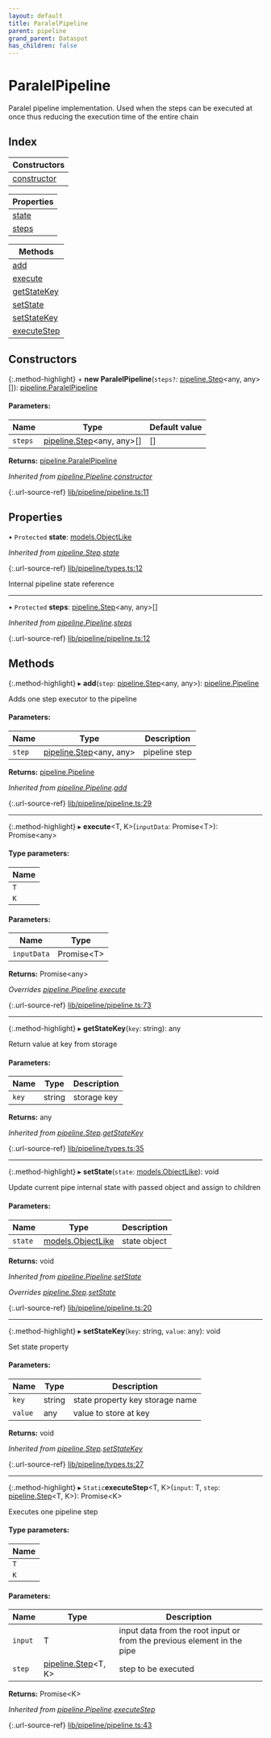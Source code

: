 ```yaml
---
layout: default
title: ParalelPipeline
parent: pipeline
grand_parent: Dataspot
has_children: false
---
```


# ParalelPipeline

Paralel pipeline implementation. Used when the steps
can be executed at once thus reducing the execution time of the entire chain

## Index

| Constructors |
|-----------|
| [constructor](#constructor) |

| Properties |
|-----------|
| [state](#state) |
| [steps](#steps) |

| Methods |
|-----------|
| [add](#add) |
| [execute](#execute) |
| [getStateKey](#getstatekey) |
| [setState](#setstate) |
| [setStateKey](#setstatekey) |
| [executeStep](#executestep) |

## Constructors

{:.method-highlight}
\+ **new ParalelPipeline**(`steps?`: [pipeline.Step](../pipeline_step)\<any, any>[]): [pipeline.ParalelPipeline](../pipeline_paralelpipeline)

#### Parameters:

Name | Type | Default value |
------ | ------ | ------ |
`steps` | [pipeline.Step](../pipeline_step)\<any, any>[] | [] |

**Returns:** [pipeline.ParalelPipeline](../pipeline_paralelpipeline)

*Inherited from [pipeline.Pipeline](../pipeline_pipeline).[constructor](../pipeline_pipeline#constructor)*

{:.url-source-ref}
[lib/pipeline/pipeline.ts:11](https://github.com/ascentcore/dataspot/blob/f1c4a34/lib/pipeline/pipeline.ts#L11)

## Properties

• `Protected` **state**: [models.ObjectLike](../../interfaces/models_objectlike)

*Inherited from [pipeline.Step](../pipeline_step).[state](../pipeline_step#state)*

{:.url-source-ref}
[lib/pipeline/types.ts:12](https://github.com/ascentcore/dataspot/blob/f1c4a34/lib/pipeline/types.ts#L12)

Internal pipeline state reference

___

• `Protected` **steps**: [pipeline.Step](../pipeline_step)\<any, any>[]

*Inherited from [pipeline.Pipeline](../pipeline_pipeline).[steps](../pipeline_pipeline#steps)*

{:.url-source-ref}
[lib/pipeline/pipeline.ts:12](https://github.com/ascentcore/dataspot/blob/f1c4a34/lib/pipeline/pipeline.ts#L12)

## Methods

{:.method-highlight}
▸ **add**(`step`: [pipeline.Step](../pipeline_step)\<any, any>): [pipeline.Pipeline](../pipeline_pipeline)

Adds one step executor to the pipeline

#### Parameters:

Name | Type | Description |
------ | ------ | ------ |
`step` | [pipeline.Step](../pipeline_step)\<any, any> | pipeline step  |

**Returns:** [pipeline.Pipeline](../pipeline_pipeline)

*Inherited from [pipeline.Pipeline](../pipeline_pipeline).[add](../pipeline_pipeline#add)*

{:.url-source-ref}
[lib/pipeline/pipeline.ts:29](https://github.com/ascentcore/dataspot/blob/f1c4a34/lib/pipeline/pipeline.ts#L29)

___

{:.method-highlight}
▸ **execute**\<T, K>(`inputData`: Promise\<T>): Promise\<any>

#### Type parameters:

Name |
------ |
`T` |
`K` |

#### Parameters:

Name | Type |
------ | ------ |
`inputData` | Promise\<T> |

**Returns:** Promise\<any>

*Overrides [pipeline.Pipeline](../pipeline_pipeline).[execute](../pipeline_pipeline#execute)*

{:.url-source-ref}
[lib/pipeline/pipeline.ts:73](https://github.com/ascentcore/dataspot/blob/f1c4a34/lib/pipeline/pipeline.ts#L73)

___

{:.method-highlight}
▸ **getStateKey**(`key`: string): any

Return value at key from storage

#### Parameters:

Name | Type | Description |
------ | ------ | ------ |
`key` | string | storage key  |

**Returns:** any

*Inherited from [pipeline.Step](../pipeline_step).[getStateKey](../pipeline_step#getstatekey)*

{:.url-source-ref}
[lib/pipeline/types.ts:35](https://github.com/ascentcore/dataspot/blob/f1c4a34/lib/pipeline/types.ts#L35)

___

{:.method-highlight}
▸ **setState**(`state`: [models.ObjectLike](../../interfaces/models_objectlike)): void

Update current pipe internal state with passed object and assign to children

#### Parameters:

Name | Type | Description |
------ | ------ | ------ |
`state` | [models.ObjectLike](../../interfaces/models_objectlike) | state object  |

**Returns:** void

*Inherited from [pipeline.Pipeline](../pipeline_pipeline).[setState](../pipeline_pipeline#setstate)*

*Overrides [pipeline.Step](../pipeline_step).[setState](../pipeline_step#setstate)*

{:.url-source-ref}
[lib/pipeline/pipeline.ts:20](https://github.com/ascentcore/dataspot/blob/f1c4a34/lib/pipeline/pipeline.ts#L20)

___

{:.method-highlight}
▸ **setStateKey**(`key`: string, `value`: any): void

Set state property

#### Parameters:

Name | Type | Description |
------ | ------ | ------ |
`key` | string | state property key storage name |
`value` | any | value to store at key  |

**Returns:** void

*Inherited from [pipeline.Step](../pipeline_step).[setStateKey](../pipeline_step#setstatekey)*

{:.url-source-ref}
[lib/pipeline/types.ts:27](https://github.com/ascentcore/dataspot/blob/f1c4a34/lib/pipeline/types.ts#L27)

___

{:.method-highlight}
▸ `Static`**executeStep**\<T, K>(`input`: T, `step`: [pipeline.Step](../pipeline_step)\<T, K>): Promise\<K>

Executes one pipeline step

#### Type parameters:

Name |
------ |
`T` |
`K` |

#### Parameters:

Name | Type | Description |
------ | ------ | ------ |
`input` | T | input data from the root input or from the previous element in the pipe |
`step` | [pipeline.Step](../pipeline_step)\<T, K> | step to be executed  |

**Returns:** Promise\<K>

*Inherited from [pipeline.Pipeline](../pipeline_pipeline).[executeStep](../pipeline_pipeline#executestep)*

{:.url-source-ref}
[lib/pipeline/pipeline.ts:43](https://github.com/ascentcore/dataspot/blob/f1c4a34/lib/pipeline/pipeline.ts#L43)
